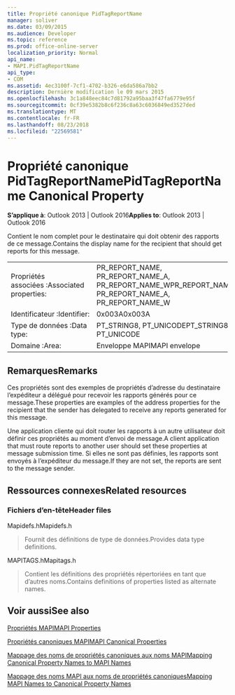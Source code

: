 ```yaml
---
title: Propriété canonique PidTagReportName
manager: soliver
ms.date: 03/09/2015
ms.audience: Developer
ms.topic: reference
ms.prod: office-online-server
localization_priority: Normal
api_name:
- MAPI.PidTagReportName
api_type:
- COM
ms.assetid: 4ec3100f-7cf1-4702-b326-e6da586a7bb2
description: Dernière modification le 09 mars 2015
ms.openlocfilehash: 3c1a848eec84c7d81792a95baa3f47fa6779e95f
ms.sourcegitcommit: 0cf39e5382b8c6f236c8a63c6036849ed3527ded
ms.translationtype: MT
ms.contentlocale: fr-FR
ms.lasthandoff: 08/23/2018
ms.locfileid: "22569581"
---
```

# <a name="pidtagreportname-canonical-property"></a><span data-ttu-id="ce2cc-103">Propriété canonique PidTagReportName</span><span class="sxs-lookup"><span data-stu-id="ce2cc-103">PidTagReportName Canonical Property</span></span>

  
  
<span data-ttu-id="ce2cc-104">**S’applique à**: Outlook 2013 | Outlook 2016</span><span class="sxs-lookup"><span data-stu-id="ce2cc-104">**Applies to**: Outlook 2013 | Outlook 2016</span></span> 
  
<span data-ttu-id="ce2cc-105">Contient le nom complet pour le destinataire qui doit obtenir des rapports de ce message.</span><span class="sxs-lookup"><span data-stu-id="ce2cc-105">Contains the display name for the recipient that should get reports for this message.</span></span>
  
|||
|:-----|:-----|
|<span data-ttu-id="ce2cc-106">Propriétés associées :</span><span class="sxs-lookup"><span data-stu-id="ce2cc-106">Associated properties:</span></span>  <br/> |<span data-ttu-id="ce2cc-107">PR_REPORT_NAME, PR_REPORT_NAME_A, PR_REPORT_NAME_W</span><span class="sxs-lookup"><span data-stu-id="ce2cc-107">PR_REPORT_NAME, PR_REPORT_NAME_A, PR_REPORT_NAME_W</span></span>  <br/> |
|<span data-ttu-id="ce2cc-108">Identificateur :</span><span class="sxs-lookup"><span data-stu-id="ce2cc-108">Identifier:</span></span>  <br/> |<span data-ttu-id="ce2cc-109">0x003A</span><span class="sxs-lookup"><span data-stu-id="ce2cc-109">0x003A</span></span>  <br/> |
|<span data-ttu-id="ce2cc-110">Type de données :</span><span class="sxs-lookup"><span data-stu-id="ce2cc-110">Data type:</span></span>  <br/> |<span data-ttu-id="ce2cc-111">PT_STRING8, PT_UNICODE</span><span class="sxs-lookup"><span data-stu-id="ce2cc-111">PT_STRING8, PT_UNICODE</span></span>  <br/> |
|<span data-ttu-id="ce2cc-112">Domaine :</span><span class="sxs-lookup"><span data-stu-id="ce2cc-112">Area:</span></span>  <br/> |<span data-ttu-id="ce2cc-113">Enveloppe MAPI</span><span class="sxs-lookup"><span data-stu-id="ce2cc-113">MAPI envelope</span></span>  <br/> |
   
## <a name="remarks"></a><span data-ttu-id="ce2cc-114">Remarques</span><span class="sxs-lookup"><span data-stu-id="ce2cc-114">Remarks</span></span>

<span data-ttu-id="ce2cc-115">Ces propriétés sont des exemples de propriétés d’adresse du destinataire l’expéditeur a délégué pour recevoir les rapports générés pour ce message.</span><span class="sxs-lookup"><span data-stu-id="ce2cc-115">These properties are examples of the address properties for the recipient that the sender has delegated to receive any reports generated for this message.</span></span>
  
<span data-ttu-id="ce2cc-116">Une application cliente qui doit router les rapports à un autre utilisateur doit définir ces propriétés au moment d’envoi de message.</span><span class="sxs-lookup"><span data-stu-id="ce2cc-116">A client application that must route reports to another user should set these properties at message submission time.</span></span> <span data-ttu-id="ce2cc-117">Si elles ne sont pas définies, les rapports sont envoyés à l’expéditeur du message.</span><span class="sxs-lookup"><span data-stu-id="ce2cc-117">If they are not set, the reports are sent to the message sender.</span></span>
  
## <a name="related-resources"></a><span data-ttu-id="ce2cc-118">Ressources connexes</span><span class="sxs-lookup"><span data-stu-id="ce2cc-118">Related resources</span></span>

### <a name="header-files"></a><span data-ttu-id="ce2cc-119">Fichiers d’en-tête</span><span class="sxs-lookup"><span data-stu-id="ce2cc-119">Header files</span></span>

<span data-ttu-id="ce2cc-120">Mapidefs.h</span><span class="sxs-lookup"><span data-stu-id="ce2cc-120">Mapidefs.h</span></span>
  
> <span data-ttu-id="ce2cc-121">Fournit des définitions de type de données.</span><span class="sxs-lookup"><span data-stu-id="ce2cc-121">Provides data type definitions.</span></span>
    
<span data-ttu-id="ce2cc-122">MAPITAGS.h</span><span class="sxs-lookup"><span data-stu-id="ce2cc-122">Mapitags.h</span></span>
  
> <span data-ttu-id="ce2cc-123">Contient les définitions des propriétés répertoriées en tant que d’autres noms.</span><span class="sxs-lookup"><span data-stu-id="ce2cc-123">Contains definitions of properties listed as alternate names.</span></span>
    
## <a name="see-also"></a><span data-ttu-id="ce2cc-124">Voir aussi</span><span class="sxs-lookup"><span data-stu-id="ce2cc-124">See also</span></span>



[<span data-ttu-id="ce2cc-125">Propriétés MAPI</span><span class="sxs-lookup"><span data-stu-id="ce2cc-125">MAPI Properties</span></span>](mapi-properties.md)
  
[<span data-ttu-id="ce2cc-126">Propriétés canoniques MAPI</span><span class="sxs-lookup"><span data-stu-id="ce2cc-126">MAPI Canonical Properties</span></span>](mapi-canonical-properties.md)
  
[<span data-ttu-id="ce2cc-127">Mappage des noms de propriétés canoniques aux noms MAPI</span><span class="sxs-lookup"><span data-stu-id="ce2cc-127">Mapping Canonical Property Names to MAPI Names</span></span>](mapping-canonical-property-names-to-mapi-names.md)
  
[<span data-ttu-id="ce2cc-128">Mappage des noms MAPI aux noms de propriétés canoniques</span><span class="sxs-lookup"><span data-stu-id="ce2cc-128">Mapping MAPI Names to Canonical Property Names</span></span>](mapping-mapi-names-to-canonical-property-names.md)

